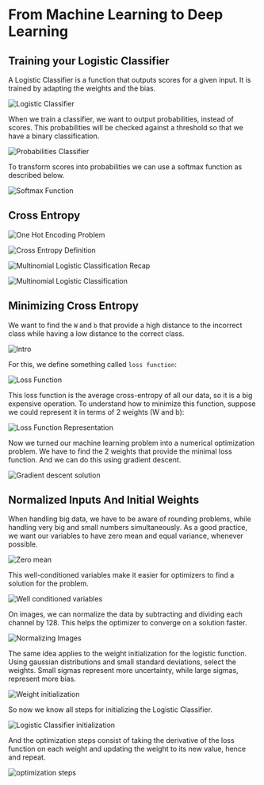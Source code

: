 # From Machine Learning to Deep Learning

## Training your Logistic Classifier

A Logistic Classifier is a function that outputs scores for a given input. It is trained by adapting the weights and the bias.

![Logistic Classifier](images/logistic-classifier.png)

When we train a classifier, we want to output probabilities, instead of scores. This probabilities will be checked against a threshold so that we have a binary classification.

![Probabilities Classifier](images/probabilities-classifier.png)

To transform scores into probabilities we can use a softmax function as described below.

![Softmax Function](images/softmax.png)

## Cross Entropy

![One Hot Encoding Problem](images/cross-entropy-intro.png)

![Cross Entropy Definition](images/cross-entropy-definition.png)

![Multinomial Logistic Classification Recap](images/multinomial-logistic-classification-recap.png)

![Multinomial  Logistic Classification](images/multinomial-logistic-classification.png)

## Minimizing Cross Entropy

We want to find the `W` and `b` that provide a high distance to the incorrect class while having a low distance to the correct class.

![Intro](images/minimizing-cross-entropy-intro.png)

For this, we define something called `loss function`:

![Loss Function](images/loss-function-cross-entropy.png)

This loss function is the average cross-entropy of all our data, so it is a big expensive operation. To understand how to minimize this function, suppose we could represent it in terms of 2 weights (W and b):

![Loss Function Representation](images/loss-function-representation.png)

Now we turned our machine learning problem into a numerical optimization problem. We have to find the 2 weights that provide the minimal loss function. And we can do this using gradient descent.

![Gradient descent solution](images/gradient-descent-solver.png)

## Normalized Inputs And Initial Weights

When handling big data, we have to be aware of rounding problems, while handling very big and small numbers simultaneously. As a good practice, we want our variables to have zero mean and equal variance, whenever possible.

![Zero mean](images/zero-mean.png)

This well-conditioned variables make it easier for optimizers to find a solution for the problem.

![Well conditioned variables](images/well-conditioned.png)

On images, we can normalize the data by subtracting and dividing each channel by 128. This helps the optimizer to converge on a solution faster.

![Normalizing Images](images/normalizing-images.png)

The same idea applies to the weight initialization for the logistic function. Using gaussian distributions and small standard deviations, select the weights. Small sigmas represent more uncertainty, while large sigmas, represent more bias.

![Weight initialization](images/weight-initialization.png)

So now we know all steps for initializing the Logistic Classifier.

![Logistic Classifier initialization](images/logistic-classifier-initialization.png)

And the optimization steps consist of taking the derivative of the loss function on each weight and updating the weight to its new value, hence and repeat.

![optimization steps](images/optimization-steps.png)